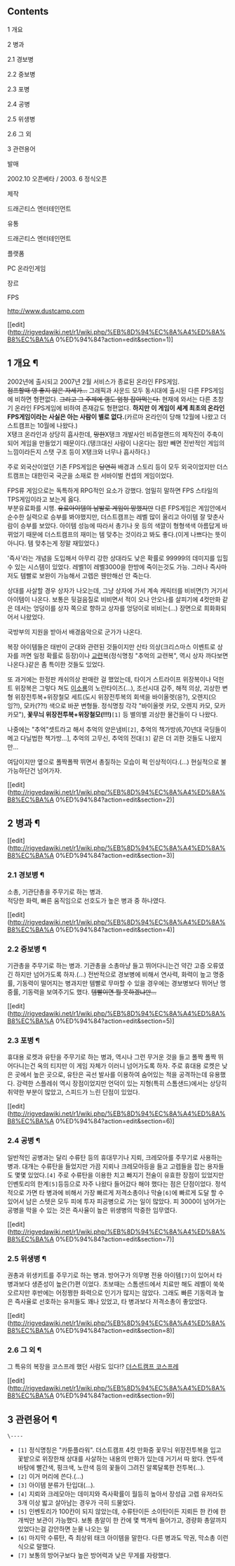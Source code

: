 ## Contents

    

1 개요

2 병과

    

2.1 경보병

2.2 중보병

2.3 포병

2.4 공병

2.5 위생병

2.6 그 외

3 관련용어

  

발매

2002.10 오픈베타 / 2003. 6 정식오픈

제작

드래곤티스 엔터테인먼트

유통

드래곤티스 엔터테인먼트

플랫폼

PC 온라인게임

장르

FPS

<http://www.dustcamp.com>

[[edit](http://rigvedawiki.net/r1/wiki.php/%EB%8D%94%EC%8A%A4%ED%8A%B8%EC%BA%A
0%ED%94%84?action=edit&section=1)]

## 1 개요 ¶

2002년에 출시되고 2007년 2월 서비스가 종료된 온라인 FPS게임.  
<del>점프할때 영 좋지 않은 자세가...</del> 그래픽과 사운드 모두 동시대에 출시된 다른 FPS게임에 비하면 형편없다.
<del>그리고 그 주제에 램도 엄청 잡아먹는다.</del> 현재에 와서는 다른 초창기 온라인 FPS게임에 비하여 존재감도 형편없다.
**하지만 이 게임이 세계 최초의 온라인 FPS게임이라는 사실은 아는 사람이 별로 없다.**(카르마 온라인이 당해 12월에 나왔고
더스트캠프는 10월에 나왔다.)  
X탱크 온라인과 상당히 흡사한데, <del>망한</del>X탱크 개발사인 비쥬얼랜드의 제작진이 주축이 되어 게임을 만들었기
때문이다.(탱크대신 사람이 나온다는 점만 빼면 전반적인 게임의 느낌이라든지 스탯 구조 등이 X탱크와 너무나 흡사하다.)

  

주로 외국산이었던 기존 FPS게임은 <del>당연히</del> 배경과 스토리 등이 모두 외국이었지만 더스트캠프는 대한민국 국군을 소재로 한
서바이벌 컨셉의 게임이었다.

  

FPS류 게임으로는 독특하게 RPG적인 요소가 강했다. 엄밀히 말하면 FPS 스타일의 TPS게임이라고 보는게 옳다.  
부분유료화를 시행. <del>유료아이템의 남발로 게임이 망했지만</del> 다른 FPS게임은 게임안에서 순수한 실력으로 승부를 봐야했지만,
더스트캠프는 레벨 많이 올리고 아이템 잘 맞춘사람이 승부를 보았다. 아이템 성능에 따라서 총기나 옷 등의 색깔이 형형색색 아름답게 바뀌었기
때문에 더스트캠프의 재미는 템 맞추는 것이라고 봐도 좋다.(이게 나쁘다는 뜻이 아니다. 템 맞추는게 정말 재밌었다.)

  

'즉사'라는 개념을 도입해서 아무리 강한 상대라도 낮은 확률로 99999의 데미지를 입힐 수 있는 시스템이 있었다. 레벨1이 레벨3000을
한방에 죽이는것도 가능. 그러나 즉사마저도 템빨로 보완이 가능해서 고렙은 웬만해선 안 죽는다.

  

상대를 사살할 경우 상자가 나오는데, 그냥 상자에 가서 계속 캐릭터를 비비면(?) 거기서 아이템이 나온다. 보통은 뒷걸음질로 비비면서 적이
오나 안오나를 살피기에 4컷만화 같은 데서는 엉덩이를 상자 쪽으로 향하고 상자를 엉덩이로 비비는(...) 장면으로 희화화되어서 나왔었다.

  

국방부의 지원을 받아서 배경음악으로 군가가 나온다.

  

복장 아이템들은 태반이 군대와 관련된 것들이지만 산타 의상(크리스마스 이벤트로 상자를 까면 일정 확률로 등장)이나
[교련](%EA%B5%90%EB%A0%A8.md)복(정식명칭 "추억의 교련복", 역시 상자 까다보면 나온다.)같은 좀 특이한 것들도
있었다.

  

또 과거에는 한정판 캐쉬의상 판매란 걸 했었는데, 타이거 스트라이프 위장복이나 덕헌트 위장복은 그렇다 쳐도
[이소룡](%EC%9D%B4%EC%86%8C%EB%A3%A1.md)의 노란타이즈(...), 조선시대 갑주, 해적 의상, 괴상한 변형
위장전투복+위장철모 세트(도시 위장전투복의 회색을 바이올렛(응?), 오렌지(으잉?!), 모카(??!) 색으로 바꾼 변형들. 정식명칭 각각
"바이올렛 카모, 오렌지 카모, 모카 카모"), **꽃무늬 위장전투복+위장철모(!!!)**`[1]` 등 별의별 괴상한 물건들이 다 나왔다.

  

나중에는 "추억"셋트라고 해서 추억의 양은냄비`[2]`, 추억의 책가방(6,70년대 국딩들이 메고 다닐법한 책가방...], 추억의 고무신,
추억의 전대`[3]` 같은 더 괴한 것들도 나왔지만...

  

여담이지만 옆으로 폴짝폴짝 뛰면서 총질하는 모습이 퍽 인상적이다.(...) 현실적으로 불가능하단건 넘어가자.

[[edit](http://rigvedawiki.net/r1/wiki.php/%EB%8D%94%EC%8A%A4%ED%8A%B8%EC%BA%A
0%ED%94%84?action=edit&section=2)]

## 2 병과 ¶

[[edit](http://rigvedawiki.net/r1/wiki.php/%EB%8D%94%EC%8A%A4%ED%8A%B8%EC%BA%A
0%ED%94%84?action=edit&section=3)]

### 2.1 경보병 ¶

소총, 기관단총을 주무기로 하는 병과.  
적당한 화력, 빠른 움직임으로 선호도가 높은 병과 중 하나였다.

[[edit](http://rigvedawiki.net/r1/wiki.php/%EB%8D%94%EC%8A%A4%ED%8A%B8%EC%BA%A
0%ED%94%84?action=edit&section=4)]

### 2.2 중보병 ¶

기관총을 주무기로 하는 병과. 기관총을 소총마냥 들고 뛰어다니는건 약간 고증 오류였긴 하지만 넘어가도록 하자.(...) 전반적으로 경보병에
비해서 연사력, 화력이 높고 명중률, 기동력이 떨어지는 병과지만 템빨로 무마할 수 있을 경우에는 경보병보다 뛰어난 명중률, 기동력을
보여주기도 했다. <del>템빨이면 뭘 못하겠냐만...</del>

[[edit](http://rigvedawiki.net/r1/wiki.php/%EB%8D%94%EC%8A%A4%ED%8A%B8%EC%BA%A
0%ED%94%84?action=edit&section=5)]

### 2.3 포병 ¶

휴대용 로켓과 유탄을 주무기로 하는 병과, 역시나 그런 무거운 것을 들고 폴짝 폴짝 뛰어다니는건 옥의 티지만 이 게임 자체가 이러니
넘어가도록 하자. 주로 휴대용 로켓은 낮은 곳에서 높은 곳으로, 유탄은 곡선 발사를 이용하여 숨어있는 적을 공격하는데 유용했다. 강력한
스플레쉬 역시 장점이었지만 언덕이 있는 지형(특히 스톰샌드)에서는 상당히 취약한 부분이 많았고, 스피드가 느린 단점이 있었다.

[[edit](http://rigvedawiki.net/r1/wiki.php/%EB%8D%94%EC%8A%A4%ED%8A%B8%EC%BA%A
0%ED%94%84?action=edit&section=6)]

### 2.4 공병 ¶

일반적인 공병과는 달리 수류탄 등의 휴대무기나 지뢰, 크레모아를 주무기로 사용하는 병과. 대개는 수류탄을 들었지만 가끔 지뢰나 크레모아등을
들고 고렙들을 잡는 용자들도 몇몇 있었다.`[4]` 주로 수류탄을 이용한 치고 빠지기 전술이 유효한 장점이 있었지만 인벤토리의
한계`[5]`등등으로 자주 나왔다 들어갔다 해야 했다는 점은 단점이었다. 정석적으로 가면 타 병과에 비해서 가장 빠르게 저격소총이나
막슐`[6]`에 빠르게 도달 할 수 있어서 남은 스텟은 모두 피에 투자 피공병으로 가는 일이 많았다. 피 3000이 넘어가는 공병을 막을 수
있는 것은 즉사율이 높은 위생병의 막중한 임무였다.

[[edit](http://rigvedawiki.net/r1/wiki.php/%EB%8D%94%EC%8A%A4%ED%8A%B8%EC%BA%A
0%ED%94%84?action=edit&section=7)]

### 2.5 위생병 ¶

권총과 위생키트를 주무기로 하는 병과. 방어구가 의무병 전용 아이템`[7]`이 있어서 타 병과보다 생존성이 높은(?)편 이었다. 초보때는
스톰샌드에서 치료만 해도 레벨이 쑥쑥 오르지만 후반에는 어정쩡한 화력으로 인기가 많지는 않았다. 그래도 빠른 기동력과 높은 즉사율로 선호하는
유저들도 꽤나 있었고, 타 병과보다 저격소총이 좋았었다.

[[edit](http://rigvedawiki.net/r1/wiki.php/%EB%8D%94%EC%8A%A4%ED%8A%B8%EC%BA%A
0%ED%94%84?action=edit&section=8)]

### 2.6 그 외 ¶

그 특유의 복장을 코스프레 했던 사람도 있다!? [더스트캠프 코스프레](http://blog.naver.com/jsw820/47833991)

[[edit](http://rigvedawiki.net/r1/wiki.php/%EB%8D%94%EC%8A%A4%ED%8A%B8%EC%BA%A
0%ED%94%84?action=edit&section=9)]

## 3 관련용어 ¶

`\----`

  * `[1]` 정식명칭은 "카툰플라워". 더스트캠프 4컷 만화중 꽃무늬 위장전투복을 입고 꽃밭으로 위장한채 상대를 사살하는 내용의 만화가 있는데 거기서 따 왔다. 연두색 바탕에 빨간색, 핑크색, 노란색 등의 꽃들이 그려진 알록달록한 전투복(...).
  * `[2]` 이거 머리에 쓴다.(...)
  * `[3]` 아이템 분류가 탄입대(...).
  * `[4]` 지뢰와 크레모아는 데미지와 즉사확률이 월등히 높아서 장성급 고렙 유저라도 3개 이상 밟고 살아남는 경우가 극히 드물었다.
  * `[5]` 인벤토리가 100칸이 되지 않았는데, 수류탄이든 소이탄이든 지뢰든 한 칸에 한 개씩만 보관이 가능했다. 보통 총알이 한 칸에 몇 백개씩 들어가고, 경량화 총알까지 있었다는걸 감안하면 눈물 나오는 일
  * `[6]` 마지막 수류탄, 즉 최상위 태크 아이템을 말한다. 다른 병과도 막권, 막소총 이런식으로 말했다.
  * `[7]` 보통의 방어구보다 높은 방어력과 낮은 무게를 자랑했다.

